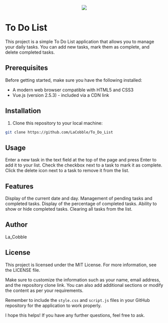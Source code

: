 <p align="center">
<img src="..."/>
</p>

# To Do List

This project is a simple To Do List application that allows you to manage your daily tasks. You can add new tasks, mark them as complete, and delete completed tasks.

## Prerequisites

Before getting started, make sure you have the following installed:

- A modern web browser compatible with HTML5 and CSS3
- Vue.js (version 2.5.3) - included via a CDN link

## Installation

1. Clone this repository to your local machine: 
 
```bash
git clone https://github.com/LaCobble/To_Do_List
```

## Usage
Enter a new task in the text field at the top of the page and press Enter to add it to your list.
Check the checkbox next to a task to mark it as complete.
Click the delete icon next to a task to remove it from the list.

## Features
Display of the current date and day.
Management of pending tasks and completed tasks.
Display of the percentage of completed tasks.
Ability to show or hide completed tasks.
Clearing all tasks from the list.


## Author
La_Cobble

## License
This project is licensed under the MIT License. For more information, see the LICENSE file.


Make sure to customize the information such as your name, email address, and the repository clone link. You can also add additional sections or modify the content as per your requirements.

Remember to include the `style.css` and `script.js` files in your GitHub repository for the application to work properly.

I hope this helps! If you have any further questions, feel free to ask.

